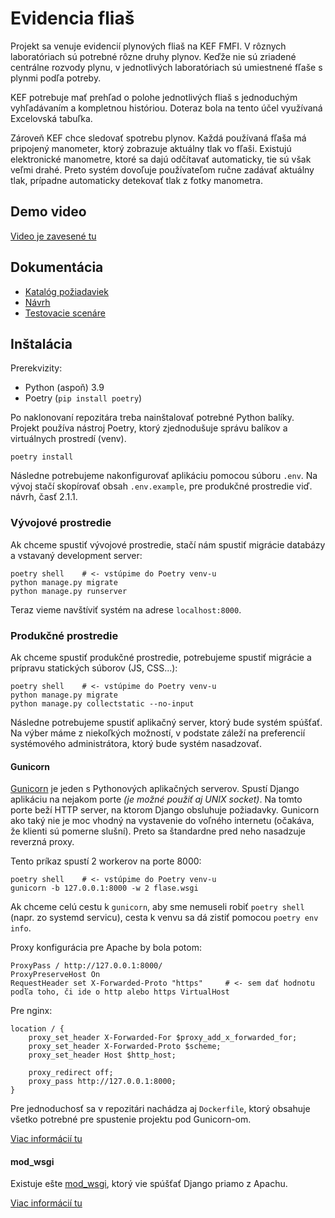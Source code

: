 # Evidencia fliaš

Projekt sa venuje evidencií plynových fliaš na KEF FMFI. V rôznych laboratóriach sú
potrebné rôzne druhy plynov. Keďže nie sú zriadené centrálne rozvody plynu, v jednotlivých
laboratóriach sú umiestnené fľaše s plynmi podľa potreby.

KEF potrebuje mať prehľad o polohe jednotlivých fliaš s jednoduchým vyhľadávaním a kompletnou históriou.
Doteraz bola na tento účel využívaná Excelovská tabuľka.

Zároveň KEF chce sledovať spotrebu plynov. Každá používaná fľaša má pripojený manometer, ktorý zobrazuje
aktuálny tlak vo fľaši. Existujú elektronické manometre, ktoré sa dajú odčítavať automaticky, tie sú však
veľmi drahé. Preto systém dovoľuje používateľom ručne zadávať aktuálny tlak, prípadne automaticky detekovať
tlak z fotky manometra.

## Demo video

[Video je zavesené tu](https://drive.google.com/file/d/1UAMW7wRqG9RmjetQ6Mymzxy6X5kxr3f8/view?usp=sharing)

## Dokumentácia

- [Katalóg požiadaviek](./docs/katalog.pdf)
- [Návrh](./docs/navrh.pdf)
- [Testovacie scenáre](./docs/testing.pdf)

## Inštalácia

Prerekvizity:

- Python (aspoň) 3.9
- Poetry (`pip install poetry`)

Po naklonovaní repozitára treba nainštalovať potrebné Python balíky. Projekt používa nástroj Poetry,
ktorý zjednodušuje správu balíkov a virtuálnych prostredí (venv).

```shell
poetry install
```

Následne potrebujeme nakonfigurovať aplikáciu pomocou súboru `.env`. Na vývoj stačí skopírovať obsah `.env.example`,
pre produkčné prostredie viď. návrh, časť 2.1.1.

### Vývojové prostredie

Ak chceme spustiť vývojové prostredie, stačí nám spustiť migrácie databázy a vstavaný development server:

```shell
poetry shell    # <- vstúpime do Poetry venv-u
python manage.py migrate
python manage.py runserver
```

Teraz vieme navštíviť systém na adrese `localhost:8000`.

### Produkčné prostredie

Ak chceme spustiť produkčné prostredie, potrebujeme spustiť migrácie a prípravu statických súborov (JS, CSS...):

```shell
poetry shell    # <- vstúpime do Poetry venv-u
python manage.py migrate
python manage.py collectstatic --no-input
```

Následne potrebujeme spustiť aplikačný server, ktorý bude systém spúšťať. Na výber máme z niekoľkých možností,
v podstate záleží na preferencií systémového administrátora, ktorý bude systém nasadzovať.

#### Gunicorn

[Gunicorn](https://gunicorn.org) je jeden s Pythonových aplikačných serverov. Spustí Django aplikáciu na
nejakom porte *(je možné použiť aj UNIX socket)*. Na tomto porte beží HTTP server, na ktorom Django obsluhuje
požiadavky. Gunicorn ako taký nie je moc vhodný na vystavenie do voľného internetu (očakáva, že klienti sú
pomerne slušní). Preto sa štandardne pred neho nasadzuje reverzná proxy.

Tento príkaz spustí 2 workerov na porte 8000:

```shell
poetry shell    # <- vstúpime do Poetry venv-u
gunicorn -b 127.0.0.1:8000 -w 2 flase.wsgi
```

Ak chceme celú cestu k `gunicorn`, aby sme nemuseli robiť `poetry shell` (napr. zo systemd servicu), cesta k
venvu sa dá zistiť pomocou `poetry env info`.

Proxy konfigurácia pre Apache by bola potom:

```
ProxyPass / http://127.0.0.1:8000/
ProxyPreserveHost On
RequestHeader set X-Forwarded-Proto "https"     # <- sem dať hodnotu podľa toho, či ide o http alebo https VirtualHost
```

Pre nginx:

```
location / {
    proxy_set_header X-Forwarded-For $proxy_add_x_forwarded_for;
    proxy_set_header X-Forwarded-Proto $scheme;
    proxy_set_header Host $http_host;

    proxy_redirect off;
    proxy_pass http://127.0.0.1:8000;
}
```

Pre jednoduchosť sa v repozitári nachádza aj `Dockerfile`, ktorý obsahuje všetko potrebné pre spustenie projektu pod Gunicorn-om.

[Viac informácií tu](https://docs.djangoproject.com/en/5.0/howto/deployment/wsgi/gunicorn/)

#### mod_wsgi

Existuje ešte [mod_wsgi](https://modwsgi.readthedocs.io/en/develop/), ktorý vie spúšťať Django priamo z Apachu.

[Viac informácií tu](https://docs.djangoproject.com/en/5.0/howto/deployment/wsgi/modwsgi/)
